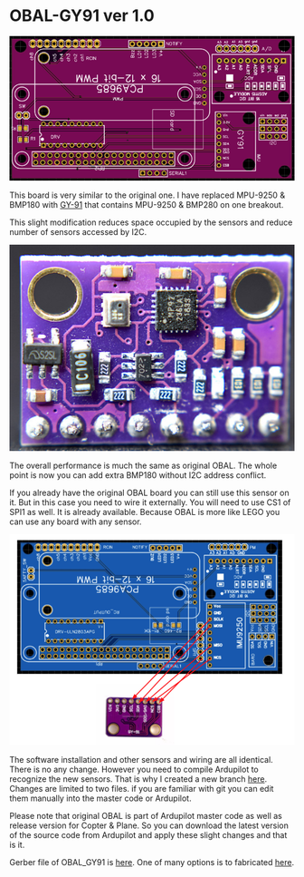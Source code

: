 # OBAL-GY91 ver 1.0

[![Obal-GY-91 Board 3D](https://raw.githubusercontent.com/HefnySco/OBAL/main/images/img_OBAL_GY_91.png "Obal-GY-91 Board 3D")](https://raw.githubusercontent.com/HefnySco/OBAL/main/images/img_OBAL_GY_91.png "Obal-GY-91 Board 3D")


This board is very similar to the original one. I have replaced MPU-9250 & BMP180 with [GY-91](https://www.aliexpress.com/item/1005001636248651.html?spm=a2g0o.productlist.0.0.38b47172eQlyss&algo_pvid=3cafb618-f428-4e50-84b9-fc538d546b24&algo_exp_id=3cafb618-f428-4e50-84b9-fc538d546b24-1&pdp_ext_f=%7B%22sku_id%22%3A%2212000016917052419%22%7D&pdp_pi=-1%3B6.84%3B-1%3B368%40salePrice%3BUSD%3Bsearch-mainSearch) that contains MPU-9250 & BMP280 on one breakout. 


This slight modification reduces space occupied by the sensors and reduce number of sensors accessed by I2C.

[![GY-91](https://raw.githubusercontent.com/HefnySco/OBAL/main/images/sensors/gy_91.jpeg "GY-91")](https://raw.githubusercontent.com/HefnySco/OBAL/main/images/sensors/gy_91.jpeg "GY-91")


The overall performance is much the same as original OBAL. The whole point is now you can add extra BMP180 without I2C address conflict.


If you already have the original OBAL board you can still use this sensor on it. But in this case you need to wire it externally. You will need to use CS1 of SPI1 as well. It is already available. Because OBAL is more like LEGO you can use any board with any sensor.

[![Original OBAL with GY-91](https://raw.githubusercontent.com/HefnySco/OBAL/main/images/obal_org_w_gy91.png "Original OBAL with GY-91")](https://raw.githubusercontent.com/HefnySco/OBAL/main/images/obal_org_w_gy91.png "Original OBAL with GY-91")



The software installation and other sensors and wiring are all identical. There is no any change. However you need to compile Ardupilot to recognize the new sensors. That is why I created a new branch [here](https://github.com/HefnySco/ardupilot/tree/pr_OBAL_GY-91_v1 "here"). Changes are limited to two files. if you are familiar with git you can edit them manually into the master code or Ardupilot.

Please note that original OBAL is part of Ardupilot master code as well as release version for Copter & Plane. So you can download the latest version of the source code from Ardupilot and apply these slight changes and that is it.


Gerber file of OBAL_GY91 is [here](https://github.com/HefnySco/OBAL/tree/main/Hardware).
One of many options is to fabricated [here](https://cart.jlcpcb.com/quote).






